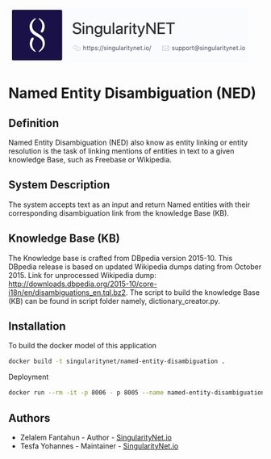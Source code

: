 ![singnetlogo](docs/assets/singnet-logo.jpg?raw=true 'SingularityNET')

Named Entity Disambiguation (NED)
=================================
Definition
----------
Named Entity Disambiguation (NED) also know as entity linking or entity resolution  is the task of linking mentions of entities in text to a given
knowledge Base, such as Freebase or Wikipedia.

System Description 
-----------------
The system accepts text as an input and return Named entities with their corresponding disambiguation link from the knowledge Base (KB). 

Knowledge Base (KB)
-------------------
The Knowledge base is crafted from DBpedia version 2015-10. This DBpedia release is based on updated Wikipedia dumps dating from 
October 2015. Link for unprocessed Wikipedia dump: http://downloads.dbpedia.org/2015-10/core-i18n/en/disambiguations_en.tql.bz2.
The script to build the knowledge Base (KB) can be found in script folder namely, dictionary_creator.py.

Installation
------------
To build the docker model of this application 
```bash
docker build -t singularitynet/named-entity-disambiguation .
```


Deployment
```bash
docker run --rm -it -p 8006 - p 8005 --name named-entity-disambiguation singularitynet/named-entity-disambiguation python3.6 service_provider.py
```

Authors
------
- Zelalem Fantahun - Author - [SingularityNet.io](https://singularitynet.io)
- Tesfa Yohannes - Maintainer - [SingularityNet.io](https://singularitynet.io)